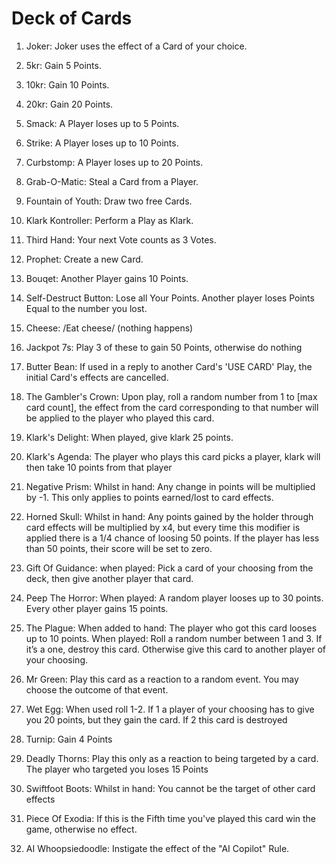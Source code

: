 # Deck of Cards 

1. Joker: 
Joker uses the effect of a Card of your choice. 

2. 5kr: 
Gain 5 Points. 

3. 10kr: 
Gain 10 Points. 

4. 20kr: 
Gain 20 Points. 

5. Smack: 
A Player loses up to 5 Points. 

6. Strike: 
A Player loses up to 10 Points. 

7. Curbstomp: 
A Player loses up to 20 Points. 

8. Grab-O-Matic: 
Steal a Card from a Player. 

9. Fountain of Youth: 
Draw two free Cards. 

10. Klark Kontroller: 
Perform a Play as Klark.

11. Third Hand: 
Your next Vote counts as 3 Votes. 

12. Prophet: 
Create a new Card. 

13. Bouqet: 
Another Player gains 10 Points.

14. Self-Destruct Button: 
Lose all Your Points. Another player loses Points Equal to the number you lost.

15. Cheese: 
/Eat cheese/ (nothing happens)

16. Jackpot 7s: 
Play 3 of these to gain 50 Points, otherwise do nothing

17. Butter Bean: 
If used in a reply to another Card's 'USE CARD' Play, the initial Card's effects are cancelled. 

18. The Gambler's Crown: 
Upon play, roll a random number from 1 to [max card count], the effect from the card corresponding to that number will be applied to the player who played this card.

19. Klark's Delight: 
When played, give klark 25 points.

20. Klark's Agenda: 
The player who plays this card picks a player, klark will then take 10 points from that player

21. Negative Prism:
Whilst in hand:
Any change in points will be multiplied by -1. This only applies to points earned/lost to card effects.

22. Horned Skull: 
Whilst in hand:
Any points gained by the holder through card effects will be multiplied by x4, but every time this modifier is applied there is a 1/4 chance of loosing 50 points. If the player has less than 50 points, their score will be set to zero.

23. Gift Of Guidance: 
when played:
Pick a card of your choosing from the deck, then give another player that card.

24. Peep The Horror:
When played:
A random player looses up to 30 points. Every other player gains 15 points.

25. The Plague:
When added to hand:
The player who got this card looses up to 10 points.
When played:
Roll a random number between 1 and 3. If it’s a one, destroy this card. Otherwise give this card to another player of your choosing.

26. Mr Green:
Play this card as a reaction to a random event. You may choose the outcome of that event.

27. Wet Egg:
When used roll 1-2. If 1 a player of your choosing has to give you 20 points, but they gain the card. If 2 this card is destroyed

28. Turnip:
Gain 4 Points

29. Deadly Thorns:
Play this only as a reaction to being targeted by a card.
The player who targeted you loses 15 Points

30. Swiftfoot Boots:
Whilst in hand: You cannot be the target of other card effects

31. Piece Of Exodia:
If this is the Fifth time you've played this card win the game, otherwise no effect.

32. AI Whoopsiedoodle:
Instigate the effect of the "AI Copilot" Rule. 

